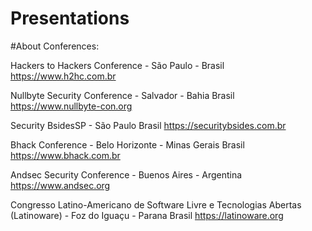 # Presentations
#About Conferences:

Hackers to Hackers Conference - São Paulo - Brasil
https://www.h2hc.com.br 

Nullbyte Security Conference - Salvador - Bahia Brasil
https://www.nullbyte-con.org

Security BsidesSP - São Paulo Brasil
https://securitybsides.com.br

Bhack Conference - Belo Horizonte - Minas Gerais Brasil
https://www.bhack.com.br

Andsec Security Conference - Buenos Aires - Argentina
https://www.andsec.org

Congresso Latino-Americano de Software Livre e Tecnologias Abertas (Latinoware) - Foz do Iguaçu - Parana Brasil
https://latinoware.org
